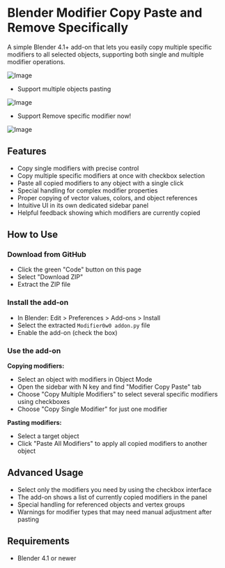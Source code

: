 # Blender Modifier Copy Paste and Remove Specifically 

A simple Blender 4.1+ add-on that lets you easily copy multiple specific modifiers to all selected objects, supporting both single and multiple modifier operations.

![Image](https://github.com/user-attachments/assets/d811f0d8-ff34-4847-82a6-7eb7edaf3ff5)

- Support multiple objects pasting

![Image](https://github.com/user-attachments/assets/25d03420-1bab-4194-b2ed-38bda16dc7f8)

- Support Remove specific modifier now!

![Image](https://github.com/user-attachments/assets/883a8a26-bd87-489a-ac89-bbc1391e8546)

## Features

- Copy single modifiers with precise control
- Copy multiple specific modifiers at once with checkbox selection
- Paste all copied modifiers to any object with a single click
- Special handling for complex modifier properties
- Proper copying of vector values, colors, and object references
- Intuitive UI in its own dedicated sidebar panel
- Helpful feedback showing which modifiers are currently copied

## How to Use

### Download from GitHub

- Click the green "Code" button on this page
- Select "Download ZIP"
- Extract the ZIP file

### Install the add-on

- In Blender: Edit > Preferences > Add-ons > Install
- Select the extracted `Modifier0w0 addon.py` file
- Enable the add-on (check the box)

### Use the add-on

**Copying modifiers:**
- Select an object with modifiers in Object Mode
- Open the sidebar with N key and find "Modifier Copy Paste" tab
- Choose "Copy Multiple Modifiers" to select several specific modifiers using checkboxes
- Choose "Copy Single Modifier" for just one modifier

**Pasting modifiers:**
- Select a target object
- Click "Paste All Modifiers" to apply all copied modifiers to another object

## Advanced Usage

- Select only the modifiers you need by using the checkbox interface
- The add-on shows a list of currently copied modifiers in the panel
- Special handling for referenced objects and vertex groups
- Warnings for modifier types that may need manual adjustment after pasting

## Requirements

- Blender 4.1 or newer
